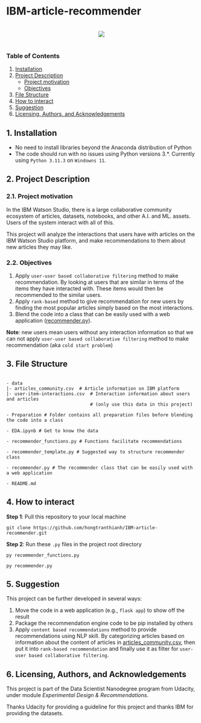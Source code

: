 # IBM-article-recommender

<br>
<div align="center">
<img src="https://ibm.github.io/watson-studio-workshop/housing-price-predictor/assets/watson_logo.png">
</div>
<br>

### Table of Contents

1. [Installation](#installation)
2. [Project Description](#project-description)
    - [Project motivation](#motivation)
    - [Objectives](#objective)
3. [File Structure](#files)
4. [How to interact](#interact)
5. [Suggestion](#suggestion) 
6. [Licensing, Authors, and Acknowledgements](#licensing)


## 1. Installation <a name="installation"></a>
* No need to install libraries beyond the Anaconda distribution of Python
* The code should run with no issues using Python versions 3.*. Currently using `Python 3.11.3` on `Windowns 11`.

## 2. Project Description <a name="project-description"></a>

### 2.1. Project motivation <a name="motivation"></a>
In the IBM Watson Studio, there is a large collaborative community ecosystem of articles, datasets, notebooks, and other A.I. and ML. assets. Users of the system interact with all of this.

This project will analyze the interactions that users have with articles on the IBM Watson Studio platform, and make recommendations to them about new articles they may like.

### 2.2. Objectives <a name="objective"></a>
1. Apply `user-user based collaborative filtering` method to make recommendation. By looking at users that are similar in terms of the items they have interacted with. These items would then be recommended to the similar users.
2. Apply `rank-based` method to give recommendation for new users by finding the most popular articles simply based on the most interactions.
3. Blend the code into a class that can be easily used with a web application ([recommender.py](https://github.com/hongtranthianh/IBM-article-recommender/blob/main/recommender.py)).

**Note**: new users mean users without any interaction information so that we can not apply `user-user based collaborative filtering` method to make recommendation (aka `cold start problem`)


## 3. File Structure<a name="files"></a>

```

- data
|- articles_community.csv  # Article information on IBM platform
|- user-item-interactions.csv  # Interaction information about users and articles 
                               # (only use this data in this project)

- Preparation # Folder contains all preparation files before blending the code into a class

- EDA.ipynb # Get to know the data

- recommender_functions.py # Functions facilitate recommendations

- recommender_template.py # Suggested way to structure recommender class 

- recommender.py # The recommender class that can be easily used with a web application

- README.md

```

## 4. How to interact<a name="interact"></a>
**Step 1**: Pull this repository to your local machine
```
git clone https://github.com/hongtranthianh/IBM-article-recommender.git
```

**Step 2**: Run these `.py` files in the project root directory 

```
py recommender_functions.py
```

```
py recommender.py
```

## 5. Suggestion<a name="suggestion"></a>
This project can be further developed in several ways:
1. Move the code in a web application (e.g., `flask app`) to show off the result
2. Package the recommendation engine code to be pip installed by others
3. Apply `content based recommendations` method to provide recommendations using NLP skill. By categorizing articles based on information about the content of articles in [articles_community.csv](https://github.com/hongtranthianh/IBM-article-recommender/blob/main/data/articles_community.csv), then put it into `rank-based recommendation` and finally use it as filter for `user-user based collaborative filtering`.

## 6. Licensing, Authors, and Acknowledgements<a name="licensing"></a>
This project is part of the Data Scientist Nanodegree program from Udacity, under module *Experimental Design & Recommendations*.

Thanks Udacity for providing a guideline for this project and thanks IBM for providing the datasets.